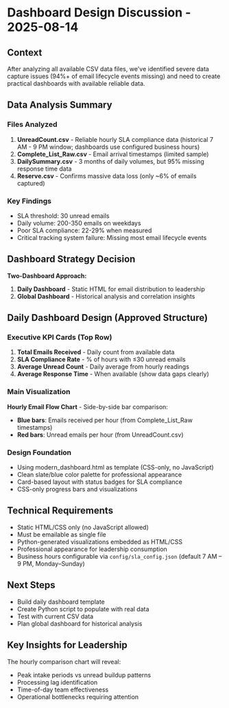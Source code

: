 # Dashboard Design Discussion - 2025-08-14

## Context
After analyzing all available CSV data files, we've identified severe data capture issues (94%+ of email lifecycle events missing) and need to create practical dashboards with available reliable data.

## Data Analysis Summary

### Files Analyzed
1. **UnreadCount.csv** - Reliable hourly SLA compliance data (historical 7 AM - 9 PM window; dashboards use configured business hours)
2. **Complete_List_Raw.csv** - Email arrival timestamps (limited sample)
3. **DailySummary.csv** - 3 months of daily volumes, but 95% missing response time data
4. **Reserve.csv** - Confirms massive data loss (only ~6% of emails captured)

### Key Findings
- SLA threshold: 30 unread emails
- Daily volume: 200-350 emails on weekdays
- Poor SLA compliance: 22-29% when measured
- Critical tracking system failure: Missing most email lifecycle events

## Dashboard Strategy Decision

**Two-Dashboard Approach:**
1. **Daily Dashboard** - Static HTML for email distribution to leadership
2. **Global Dashboard** - Historical analysis and correlation insights

## Daily Dashboard Design (Approved Structure)

### Executive KPI Cards (Top Row)
1. **Total Emails Received** - Daily count from available data
2. **SLA Compliance Rate** - % of hours with ≤30 unread emails
3. **Average Unread Count** - Daily average from hourly readings
4. **Average Response Time** - When available (show data gaps clearly)

### Main Visualization
**Hourly Email Flow Chart** - Side-by-side bar comparison:
- **Blue bars**: Emails received per hour (from Complete_List_Raw timestamps)
- **Red bars**: Unread emails per hour (from UnreadCount.csv)

### Design Foundation
- Using modern_dashboard.html as template (CSS-only, no JavaScript)
- Clean slate/blue color palette for professional appearance
- Card-based layout with status badges for SLA compliance
- CSS-only progress bars and visualizations

## Technical Requirements
- Static HTML/CSS only (no JavaScript allowed)
- Must be emailable as single file
- Python-generated visualizations embedded as HTML/CSS
- Professional appearance for leadership consumption
- Business hours configurable via `config/sla_config.json` (default 7 AM – 9 PM, Monday–Sunday)

## Next Steps
- Build daily dashboard template
- Create Python script to populate with real data
- Test with current CSV data
- Plan global dashboard for historical analysis

## Key Insights for Leadership
The hourly comparison chart will reveal:
- Peak intake periods vs unread buildup patterns
- Processing lag identification
- Time-of-day team effectiveness
- Operational bottlenecks requiring attention